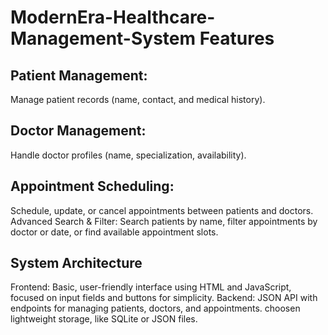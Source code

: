 # ModernEra-Healthcare-Management-System Features
## Patient Management:
Manage patient records (name, contact, and medical history).

## Doctor Management:
Handle doctor profiles (name, specialization, availability).

## Appointment Scheduling:
Schedule, update, or cancel appointments between patients and doctors.
Advanced Search & Filter:
Search patients by name, filter appointments by doctor or date, or find available appointment slots.

## System Architecture
Frontend: Basic, user-friendly interface using HTML and JavaScript, focused on input fields and buttons for simplicity.
Backend: JSON API with endpoints for managing patients, doctors, and appointments. choosen lightweight storage, like SQLite or JSON files.
